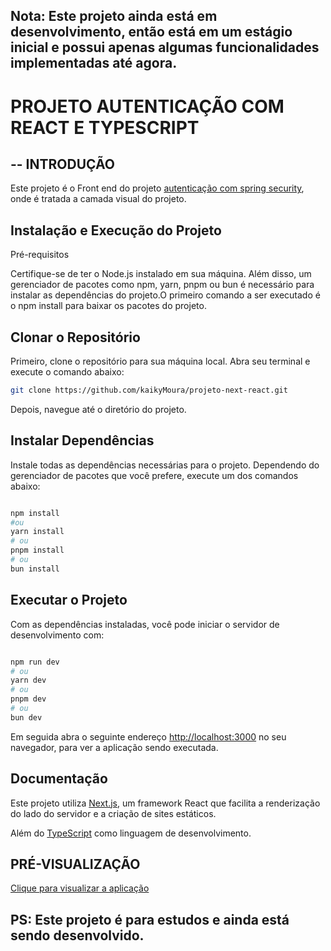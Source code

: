 ## Nota: Este projeto ainda está em desenvolvimento, então está em um estágio inicial e possui apenas algumas funcionalidades implementadas até agora.

# PROJETO AUTENTICAÇÃO COM REACT E TYPESCRIPT #


## -- INTRODUÇÃO
Este projeto é o Front end do projeto [autenticação com spring security](https://github.com/kaikyMoura/autenticacao---spring-Security), onde é tratada a camada visual do projeto.


## Instalação e Execução do Projeto

Pré-requisitos

Certifique-se de ter o Node.js instalado em sua máquina. Além disso, um gerenciador de pacotes como npm, yarn, pnpm ou bun é necessário para instalar as dependências do projeto.O primeiro comando a ser executado é o npm install para baixar os pacotes do projeto.


## Clonar o Repositório

Primeiro, clone o repositório para sua máquina local. Abra seu terminal e execute o comando abaixo:

```bash
git clone https://github.com/kaikyMoura/projeto-next-react.git
```

Depois, navegue até o diretório do projeto.


## Instalar Dependências

Instale todas as dependências necessárias para o projeto. Dependendo do gerenciador de pacotes que você prefere, execute um dos comandos abaixo:

```bash

npm install
#ou
yarn install
# ou
pnpm install
# ou
bun install

```


## Executar o Projeto

Com as dependências instaladas, você pode iniciar o servidor de desenvolvimento com:
```bash

npm run dev
# ou
yarn dev
# ou
pnpm dev
# ou
bun dev

```


Em seguida abra o seguinte endereço [http://localhost:3000](http://localhost:3000) no seu navegador, para ver a aplicação sendo executada.


## Documentação
Este projeto utiliza [Next.js](https://nextjs.org/), um framework React que facilita a renderização do lado do servidor e a criação de sites estáticos.

Além do [TypeScript](https://www.typescriptlang.org/) como linguagem de desenvolvimento.


## PRÉ-VISUALIZAÇÃO

[Clique para visualizar a aplicação](https://projeto-next-react-front-end-service.up.railway.app/)


## PS: Este projeto é para estudos e ainda está sendo desenvolvido.
